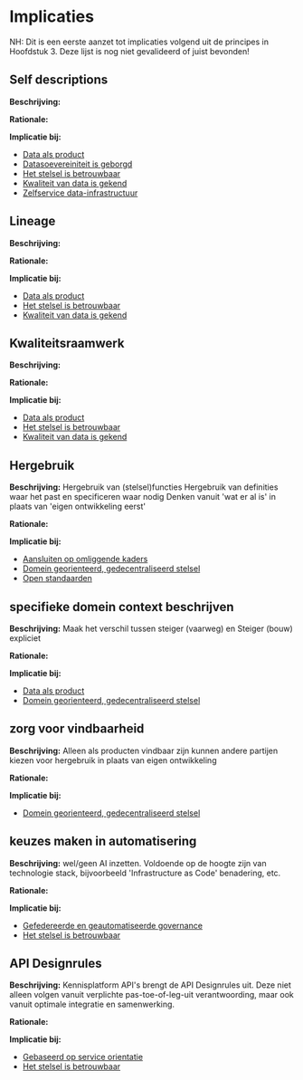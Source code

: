 # Implicaties

<aside class="note">
NH: Dit is een eerste aanzet tot implicaties volgend uit de principes in Hoofdstuk 3.
Deze lijst is nog niet gevalideerd of juist bevonden!
</aside>

## Self descriptions

__Beschrijving:__
 

__Rationale:__


__Implicatie bij:__
- [Data als product](./H3-architectuurprincipes.md#data-als-product)
- [Datasoevereiniteit is geborgd](./H3-architectuurprincipes.md#data-soevereiniteit-is-geborgd)
- [Het stelsel is betrouwbaar](./H3-architectuurprincipes.md#het-stelsel-is-betrouwbaar)
- [Kwaliteit van data is gekend](./../respec/H3-architectuurprincipes.md#kwaliteit-van-data-is-gekend)
- [Zelfservice data-infrastructuur](./../respec/H3-architectuurprincipes.md#zelfservice-data-infrastructuur)


## Lineage

__Beschrijving:__
 

__Rationale:__


__Implicatie bij:__
- [Data als product](./H3-architectuurprincipes.md#data-als-product)
- [Het stelsel is betrouwbaar](./H3-architectuurprincipes.md#het-stelsel-is-betrouwbaar)
- [Kwaliteit van data is gekend](./../respec/H3-architectuurprincipes.md#kwaliteit-van-data-is-gekend)

## Kwaliteitsraamwerk

__Beschrijving:__
 

__Rationale:__


__Implicatie bij:__
- [Data als product](./H3-architectuurprincipes.md#data-als-product)
- [Het stelsel is betrouwbaar](./H3-architectuurprincipes.md#het-stelsel-is-betrouwbaar)
- [Kwaliteit van data is gekend](./../respec/H3-architectuurprincipes.md#kwaliteit-van-data-is-gekend)

## Hergebruik

__Beschrijving:__
Hergebruik van (stelsel)functies
Hergebruik van definities waar het past en specificeren waar nodig
Denken vanuit 'wat er al is' in plaats van 'eigen ontwikkeling eerst'

__Rationale:__


__Implicatie bij:__
- [Aansluiten op omliggende kaders](./H3-architectuurprincipes.md#aansluiten-op-omliggende-kaders)
- [Domein georienteerd, gedecentraliseerd stelsel](./H3-architectuurprincipes.md#domein-georiënteerd-gedecentraliseerd-stelsel)
- [Open standaarden](./H3-architectuurprincipes.md#open-standaarden)

## specifieke domein context beschrijven

__Beschrijving:__
Maak het verschil tussen steiger (vaarweg) en Steiger (bouw) expliciet

__Rationale:__


__Implicatie bij:__
- [Data als product](./H3-architectuurprincipes.md#data-als-product)
- [Domein georienteerd, gedecentraliseerd stelsel](./H3-architectuurprincipes.md#domein-georiënteerd-gedecentraliseerd-stelsel)

## zorg voor vindbaarheid

__Beschrijving:__
Alleen als producten vindbaar zijn kunnen andere partijen kiezen voor hergebruik in plaats van eigen ontwikkeling

__Rationale:__


__Implicatie bij:__
- [Domein georienteerd, gedecentraliseerd stelsel](./H3-architectuurprincipes.md#domein-georiënteerd-gedecentraliseerd-stelsel)


## keuzes maken in automatisering

__Beschrijving:__
wel/geen AI inzetten. 
Voldoende op de hoogte zijn van technologie stack, bijvoorbeeld 'Infrastructure as Code' benadering, etc.

__Rationale:__


__Implicatie bij:__
- [Gefedereerde en geautomatiseerde governance](./H3-architectuurprincipes.md#gefedereerde-en-geautomatiseerde-governance)
- [Het stelsel is betrouwbaar](./H3-architectuurprincipes.md#het-stelsel-is-betrouwbaar)

## API Designrules

__Beschrijving:__
Kennisplatform API's brengt de API Designrules uit. Deze niet alleen volgen vanuit verplichte pas-toe-of-leg-uit verantwoording, maar ook vanuit optimale integratie en samenwerking.


__Rationale:__


__Implicatie bij:__
- [Gebaseerd op service orientatie](./H3-architectuurprincipes.md#gebaseerd-op-service-oriëntatie)
- [Het stelsel is betrouwbaar](./H3-architectuurprincipes.md#het-stelsel-is-betrouwbaar)